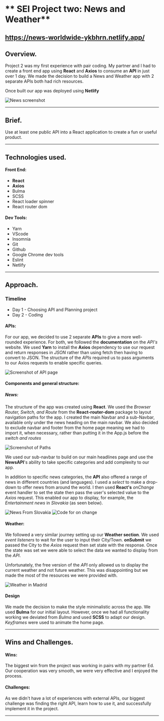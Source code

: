 # ** SEI Project two: News and Weather**
 
## https://news-worldwide-ykbhrn.netlify.app/
 
## **Overview.**
 
Project 2 was my first experience with pair coding. My partner and I had to create a front end app using **React** and **Axios** to consume an **API** in just over 1 day. We made the decision to build a News and Weather app with 2 separate APIs both had rich resources.
 
Once built our app was deployed using **Netlify**
 
![News screenshot](images/newspage.png)
 
-------------------------
 
## **Brief.**
 
Use at least one public API into a React application to create a fun or useful product.
 
-------------------------
 
## **Technologies used.**
 
#### Front End:
* **React**
* **Axios**
* Bulma
* SCSS
* React loader spinner
* React router dom
 
#### Dev Tools:
 
* Yarn
* VScode
* Insomnia
* Git
* Github
* Google Chrome dev tools
* Eslint
* Netlify
 
 
-------------------------
 
## **Approach.**

### Timeline 
* Day 1 - Choosing API and Planning project
* Day 2 - Coding
 
#### APIs:
 
For our app, we decided to use 2 separate **APIs** to give a more well-rounded experience. For both, we followed the **documentation** on the *API's* website. We used **Yarn** to install the **Axios** dependency to use our request and return responses in *JSON* rather than using fetch then having to convert to JSON. The structure of the *APIs* required us to pass arguments to our Axios requests to enable specific queries.
 
![Screenshot of API page](images/apis.png)
 
#### Components and general structure:
 
##### News:
 
The structure of the app was created using **React**. We used the *Browser Router, Switch, and Route* from the **React-router-dom** package to layout navigation paths for the app. I created the main Navbar and a sub-Navbar, available only under the news heading on the main navbar. We also decided to exclude navbar and footer from the home page meaning we had to import it, when necessary, rather than putting it in the App.js before the *switch and routes*
 
![Screenshot of Paths](images/paths.png)
 
We used our sub-navbar to build on our main headlines page and use the **NewsAPI**'s ability to take specific categories and add complexity to our app.
 
In addition to specific news categories, the **API** also offered a range of news in different countries (and languages). I used a *select* to make a drop-down to offer news from around the world. I then used **React's** *onChange* event handler to set the state then pass the user's selected value to the *Axios* request. This enabled our app to display, for example, the *Entertainment news* in *Slovakia* (as seen below).
 
![News From Slovakia](images/newspageSlovakia.png)
![Code for on change](images/codeOnChange.png)
 
#### Weather:
 
We followed a very similar journey setting up our **Weather section**. We used *event listeners* to wait for the user to input their City/Town. **onSubmit** we passed the City to the *Axios* request then set state with the response. Once the state was set we were able to select the data we wanted to display from the *API*.
 
Unfortunately, the free version of the *API* only allowed us to display the current weather and not future weather. This was disappointing but we made the most of the resources we were provided with.
 
![Weather in Madrid](images/weatherMadrid.png)
 
#### Design
 
We made the decision to make the style minimalistic across the app. We used **Bulma** for our initial layout. However, once we had all functionality working we deviated from *Bulma* and used **SCSS** to adapt our design. *Keyframes* were used to animate the home page.
 
 
-------------------------
 
## **Wins and Challenges.**
 
#### Wins:
 
The biggest win from the project was working in pairs with my partner Ed. Our cooperation was very smooth, we were very effective and I enjoyed the process.
 
#### Challenges:
 
As we didn't have a lot of experiences with external APIs, our biggest challenge was finding the right API, learn how to use it, and successfully implement it in the project.
 
------------------------
